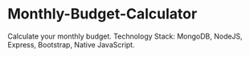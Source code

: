 # Monthly-Budget-Calculator
 Calculate your monthly budget.
 Technology Stack: MongoDB, NodeJS, Express, Bootstrap, Native JavaScript.
